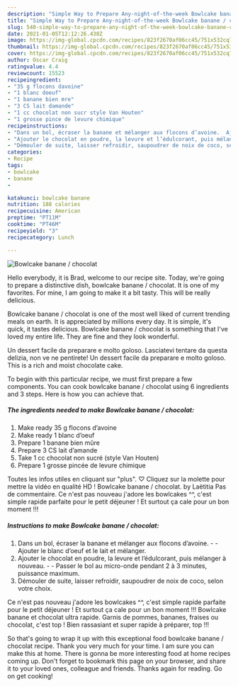 ```yaml
---
description: "Simple Way to Prepare Any-night-of-the-week Bowlcake banane / chocolat"
title: "Simple Way to Prepare Any-night-of-the-week Bowlcake banane / chocolat"
slug: 540-simple-way-to-prepare-any-night-of-the-week-bowlcake-banane-chocolat
date: 2021-01-05T12:12:26.438Z
image: https://img-global.cpcdn.com/recipes/823f2670af06cc45/751x532cq70/bowlcake-banane-chocolat-photo-principale-de-la-recette.jpg
thumbnail: https://img-global.cpcdn.com/recipes/823f2670af06cc45/751x532cq70/bowlcake-banane-chocolat-photo-principale-de-la-recette.jpg
cover: https://img-global.cpcdn.com/recipes/823f2670af06cc45/751x532cq70/bowlcake-banane-chocolat-photo-principale-de-la-recette.jpg
author: Oscar Craig
ratingvalue: 4.4
reviewcount: 15523
recipeingredient:
- "35 g flocons davoine"
- "1 blanc doeuf"
- "1 banane bien mre"
- "3 CS lait damande"
- "1 cc chocolat non sucr style Van Houten"
- "1 grosse pince de levure chimique"
recipeinstructions:
- "Dans un bol, écraser la banane et mélanger aux flocons d’avoine.  Ajouter le blanc d’oeuf et le lait et mélanger."
- "Ajouter le chocolat en poudre, la levure et l’édulcorant, puis mélanger à nouveau.  Passer le bol au micro-onde pendant 2 à 3 minutes, puissance maximum."
- "Démouler de suite, laisser refroidir, saupoudrer de noix de coco, selon votre choix."
categories:
- Recipe
tags:
- bowlcake
- banane
- 

katakunci: bowlcake banane  
nutrition: 188 calories
recipecuisine: American
preptime: "PT11M"
cooktime: "PT46M"
recipeyield: "3"
recipecategory: Lunch

---
```



![Bowlcake banane / chocolat](https://img-global.cpcdn.com/recipes/823f2670af06cc45/751x532cq70/bowlcake-banane-chocolat-photo-principale-de-la-recette.jpg)

Hello everybody, it is Brad, welcome to our recipe site. Today, we're going to prepare a distinctive dish, bowlcake banane / chocolat. It is one of my favorites. For mine, I am going to make it a bit tasty. This will be really delicious.

Bowlcake banane / chocolat is one of the most well liked of current trending meals on earth. It is appreciated by millions every day. It is simple, it's quick, it tastes delicious. Bowlcake banane / chocolat is something that I've loved my entire life. They are fine and they look wonderful.

Un dessert facile da preparare e molto goloso. Lasciatevi tentare da questa delizia, non ve ne pentirete! Un dessert facile da preparare e molto goloso. This is a rich and moist chocolate cake.


To begin with this particular recipe, we must first prepare a few components. You can cook bowlcake banane / chocolat using 6 ingredients and 3 steps. Here is how you can achieve that.

<!--inarticleads1-->

##### The ingredients needed to make Bowlcake banane / chocolat:

1. Make ready 35 g flocons d’avoine
1. Make ready 1 blanc d’oeuf
1. Prepare 1 banane bien mûre
1. Prepare 3 CS lait d’amande
1. Take 1 cc chocolat non sucré (style Van Houten)
1. Prepare 1 grosse pincée de levure chimique


Toutes les infos utiles en cliquant sur &#34;plus&#34;. ♡ Cliquez sur la molette pour mettre la vidéo en qualité HD ! Bowlcake banane / chocolat. by Laëtitia Pas de commentaire. Ce n&#39;est pas nouveau j&#39;adore les bowlcakes ^^, c&#39;est simple rapide parfaite pour le petit déjeuner ! Et surtout ça cale pour un bon moment !!! 

<!--inarticleads2-->

##### Instructions to make Bowlcake banane / chocolat:

1. Dans un bol, écraser la banane et mélanger aux flocons d’avoine. -  - Ajouter le blanc d’oeuf et le lait et mélanger.
1. Ajouter le chocolat en poudre, la levure et l’édulcorant, puis mélanger à nouveau. -  - Passer le bol au micro-onde pendant 2 à 3 minutes, puissance maximum.
1. Démouler de suite, laisser refroidir, saupoudrer de noix de coco, selon votre choix.


Ce n&#39;est pas nouveau j&#39;adore les bowlcakes ^^, c&#39;est simple rapide parfaite pour le petit déjeuner ! Et surtout ça cale pour un bon moment !!! Bowlcake banane et chocolat ultra rapide. Garnis de pommes, bananes, fraises ou chocolat, c&#39;est top ! Bien rassasiant et super rapide à préparer, top !!! 

So that's going to wrap it up with this exceptional food bowlcake banane / chocolat recipe. Thank you very much for your time. I am sure you can make this at home. There is gonna be more interesting food at home recipes coming up. Don't forget to bookmark this page on your browser, and share it to your loved ones, colleague and friends. Thanks again for reading. Go on get cooking!
